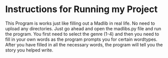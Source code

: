 # Instructions for Running my Project

This Program is works just like filling out a Madlib in real life. No need to upload any directories. Just go ahead and open the madlibs.py file and run the program. You first need to select the genre (1-4) and then you need to fill in your own words as the program prompts you for certain wordtypes. After you have filled in all the necessary words, the program will tell you the story you helped write.